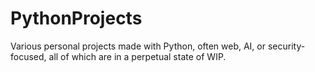 # PythonProjects 

Various personal projects made with Python, often web, AI, or security-focused, all of which are in a perpetual state of WIP.
